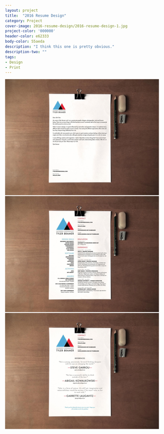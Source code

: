 ```yaml
---
layout: project
title:  "2016 Resume Design"
category: Project
cover-image: 2016-resume-design/2016-resume-design-1.jpg
project-color: '000000'
header-color: e62333
body-color: 55aeda
description: "I think this one is pretty obvious."
description-two: ""
tags:
- Design
- Print
---
```


<section>
<div class="full-column-full no-padding margin-bottom-large"><img src="/img/projects/2016-resume-design/2016-resume-design-2.jpg" alt="Resume Cover Letter" /></div>
</section>

<section>
<div class="full-column-full no-padding margin-bottom-large"><img src="/img/projects/2016-resume-design/2016-resume-design-3.jpg" alt="Resume Info" /></div>
</section>

<section>
<div class="full-column-full no-padding margin-bottom-large"><img src="/img/projects/2016-resume-design/2016-resume-design-4.jpg" alt="Resume References" /></div>
</section>
